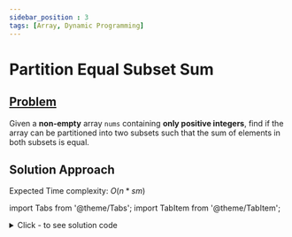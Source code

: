 ```yaml
---
sidebar_position : 3
tags: [Array, Dynamic Programming]
---
```


# Partition Equal Subset Sum

## [Problem](https://leetcode.com/problems/partition-equal-subset-sum/)

<p>Given a <strong>non-empty</strong> array <code>nums</code> containing <strong>only positive integers</strong>, find if the array can be partitioned into two subsets such that the sum of elements in both subsets is equal.</p>

## Solution Approach

Expected Time complexity: $O(n*sm)$

import Tabs from '@theme/Tabs';
import TabItem from '@theme/TabItem';

<details><summary>Click - to see solution code</summary>

<Tabs>
<TabItem value="cpp" label="C++">

```cpp
class Solution {
   public:
    bool canPartition(vector<int>& nums) {
        int n = nums.size();
        int sm = 0;
        for (int i = 0; i < n; i++) sm += nums[i];
        if (sm % 2) return 0;
        sm /= 2;

        sort(nums.begin(), nums.end());
        vector<vector<int>> knap(nums.size() + 1, vector<int>(sm + 1));

        for (int i = 1; i <= nums.size(); i++) {
            for (int j = 1; j <= sm; j++) {
                if (nums[i - 1] > j) {
                    knap[i][j] = max(knap[i - 1][j], knap[i][j - 1]);
                    continue;
                }
                knap[i][j] =
                    max(knap[i][j], knap[i - 1][j - nums[i - 1]] + nums[i - 1]);
                knap[i][j] = max(knap[i][j], knap[i - 1][j]);
                knap[i][j] = max(knap[i][j], knap[i][j - 1]);
            }
        }

        return knap[nums.size()][sm] == sm;
    }
};
```
</TabItem>
</Tabs>

</details>
